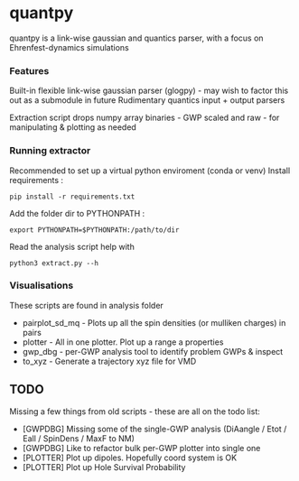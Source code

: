 # quantpy
quantpy is a link-wise gaussian and quantics parser, with a focus on Ehrenfest-dynamics simulations

### Features
Built-in flexible link-wise gaussian parser (glogpy) - may wish to factor this out as a submodule in future
Rudimentary quantics input + output parsers

Extraction script drops numpy array binaries - GWP scaled and raw - for manipulating & plotting as needed

### Running extractor
Recommended to set up a virtual python enviroment (conda or venv)
Install requirements : 

```
pip install -r requirements.txt
```

Add the folder dir to PYTHONPATH : 

```
export PYTHONPATH=$PYTHONPATH:/path/to/dir
```

Read the analysis script help with 

```
python3 extract.py --h
```

### Visualisations
These scripts are found in analysis folder

- pairplot_sd_mq - Plots up all the spin densities (or mulliken charges) in pairs
- plotter - All in one plotter. Plot up a range a properties
- gwp_dbg - per-GWP analysis tool to identify problem GWPs & inspect
- to_xyz - Generate a trajectory xyz file for VMD

## TODO
Missing a few things from old scripts - these are all on the todo list:

- [GWPDBG] Missing some of the single-GWP analysis (DiAangle / Etot / Eall / SpinDens / MaxF to NM)
- [GWPDBG] Like to refactor bulk per-GWP plotter into single one
- [PLOTTER] Plot up dipoles. Hopefully coord system is OK
- [PLOTTER] Plot up Hole Survival Probability
